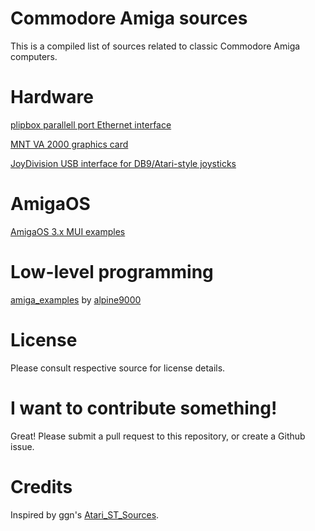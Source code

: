 # Commodore Amiga sources #

This is a compiled list of sources related to classic Commodore Amiga computers.

Hardware
========

[plipbox parallell port Ethernet interface]()

[MNT VA 2000 graphics card](https://github.com/mntmn/amiga2000-gfxcard)

[JoyDivision USB interface for DB9/Atari-style joysticks](http://onyxsoft.se/joydivision.html)


AmigaOS
========

[AmigaOS 3.x MUI examples](https://github.com/emartisoft/AmigaOS3.X-MUI-Examples)

Low-level programming
=====================

[amiga_examples](https://github.com/alpine9000/amiga_examples) by [alpine9000](https://github.com/alpine9000)

License
=======

Please consult respective source for license details.

I want to contribute something!
===============================

Great! Please submit a pull request to this repository, or create a Github issue.

Credits
=======

Inspired by ggn's [Atari_ST_Sources](https://github.com/ggnkua/Atari_ST_Sources).
